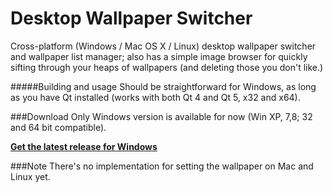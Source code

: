 Desktop Wallpaper Switcher
==========================

Cross-platform (Windows / Mac OS X / Linux) desktop wallpaper switcher and wallpaper list manager; also has a simple image browser for quickly sifting through your heaps of wallpapers (and deleting those you don't like.)

#####Building and usage
Should be straightforward for Windows, as long as you have Qt installed (works with both Qt 4 and Qt 5, x32 and x64). 

###Download
Only Windows version is available for now (Win XP, 7,8; 32 and 64 bit compatible).

**<a href="https://github.com/VioletGiraffe/desktop-wallpaper-switcher/releases/latest">Get the latest release for Windows</a>**

###Note
There's no implementation for setting the wallpaper on Mac and Linux yet.

